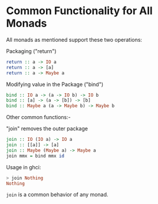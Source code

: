 # Common Functionality for All Monads

All monads as mentioned support these two operations:

Packaging ("return")

```haskell
return :: a -> IO a
return :: a -> [a]
return :: a -> Maybe a
```

Modifying value in the Package ("bind")

```haskell
bind :: IO a -> (a -> IO b) -> IO b
bind :: [a] -> (a -> [b]) -> [b]
bind :: Maybe a (a -> Maybe b) -> Maybe b
```

Other common functions:-

"join" removes the outer package

```haskell
join :: IO (IO a) -> IO a
join :: [[a]] -> [a]
join :: Maybe (Maybe a) -> Maybe a
join mmx = bind mmx id
```

Usage in ghci:

```haskell
> join Nothing
Nothing
```

`join` is a common behavior of any monad.
